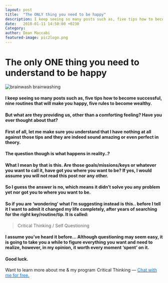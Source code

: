 ```yaml
---
layout: post
title:  "The ONLY thing you need to be happy"
description: I keep seeing so many posts such as, five tips how to become successful, nine routines that will make you happy, five rules to become wealthy. 
date:   2018-01-11 14:50:00 +0230
Category:
author: Dean Maccabi
featured-image: pic2logo.png
---
```

# The only ONE thing you need to understand to be happy

![brainwash brainwashing]({{site.baseurl}}/images/pic2.png)

#### I keep seeing so many posts such as, five tips how to become successful, nine routines that will make you happy, five rules to become wealthy. 
#### But what are they providing us, other than a comforting feeling? Have you ever thought about that?

#### First of all, let me make sure you understand that I have nothing at all against those tips and they are indeed sound amazing or even perfect in theory.
#### The question though is what happens in reality..?

#### What I mean by that is this. Are those goals/missions/keys or whatever you want to call it, have got you where you want to be? If yes, I would assume you will not read this post nor any other. 
#### So I guess the answer is no, which means it didn’t solve you any problem yet nor got you to where you want to be.

#### So if you are ‘wondering’ what I’m suggesting instead is this.. before I tell it I want to admit it changed my life completely, after years of searching for the right key/routine/tip. It is called:

> Critical Thinking / Self Questioning

#### I assume you’ve heard it before… Although questioning may seem easy, it is going to take you a while to figure everything you want and need to realize, however, in my opinion, it worth every moment ‘spent’ on it. 

#### Good luck.

Want to learn more about me & my program  Critical Thinking — <a class="drift-open-chat" href="javascript:void(0)"><font color="#0176FF">Chat with me for free.</font></a>


